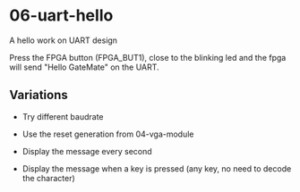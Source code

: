 # 06-uart-hello

A hello work on UART design

Press the FPGA button (FPGA_BUT1), close to the blinking led and the
fpga will send "Hello GateMate" on the UART.

## Variations

* Try different baudrate

* Use the reset generation from 04-vga-module

* Display the message every second

* Display the message when a key is pressed (any key, no need to
  decode the character)
